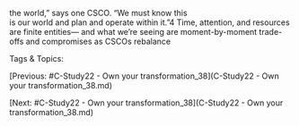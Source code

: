 the world,” says one CSCO. “We must know this  
is our world and plan and operate within it.”4 
Time, attention, and resources are finite entities—
and what we’re seeing are moment-by-moment 
trade-offs and compromises as CSCOs rebalance 

   Tags & Topics:
   

[Previous: #C-Study22 - Own your transformation_38](C-Study22 - Own your transformation_38.md)

[Next: #C-Study22 - Own your transformation_38](C-Study22 - Own your transformation_38.md)